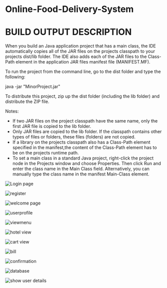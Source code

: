 # Online-Food-Delivery-System


BUILD OUTPUT DESCRIPTION
=================

When you build an Java application project that has a main class, the IDE
automatically copies all of the JAR
files on the projects classpath to your projects dist/lib folder. The IDE
also adds each of the JAR files to the Class-Path element in the application
JAR files manifest file (MANIFEST.MF).

To run the project from the command line, go to the dist folder and
type the following:

java -jar "MinorProject.jar" 

To distribute this project, zip up the dist folder (including the lib folder)
and distribute the ZIP file.

Notes:

* If two JAR files on the project classpath have the same name, only the first
JAR file is copied to the lib folder.
* Only JAR files are copied to the lib folder.
If the classpath contains other types of files or folders, these files (folders)
are not copied.
* If a library on the projects classpath also has a Class-Path element
specified in the manifest,the content of the Class-Path element has to be on
the projects runtime path.
* To set a main class in a standard Java project, right-click the project node
in the Projects window and choose Properties. Then click Run and enter the
class name in the Main Class field. Alternatively, you can manually type the
class name in the manifest Main-Class element.


![Login page](https://github.com/SresthaMukherjee/Online-Food-Delivery-System/assets/99588466/3f9d1c9b-b3ed-4bb5-ba7c-dcc2515457e5)

![register](https://github.com/SresthaMukherjee/Online-Food-Delivery-System/assets/99588466/518cf929-4055-4188-b6c2-3a1d4931906f)

![welcome page](https://github.com/SresthaMukherjee/Online-Food-Delivery-System/assets/99588466/76694ef1-4288-48cb-9d5b-78fdebcc9e2b)

![userprofile](https://github.com/SresthaMukherjee/Online-Food-Delivery-System/assets/99588466/04e8fba1-9cca-4a83-b9a0-7d8cb517e92a)

![viewmenu](https://github.com/SresthaMukherjee/Online-Food-Delivery-System/assets/99588466/f389eaf8-940d-49cf-bb25-2f11a6fbd26e)

![hotel view ](https://github.com/SresthaMukherjee/Online-Food-Delivery-System/assets/99588466/580486e3-8959-4860-a0ee-0bb3b9820e4d)

![cart view](https://github.com/SresthaMukherjee/Online-Food-Delivery-System/assets/99588466/cc199c1e-a0da-4b60-b991-26c71de14cb2)

![bill](https://github.com/SresthaMukherjee/Online-Food-Delivery-System/assets/99588466/fe8302c8-a639-4a3c-b761-6b40a378c552)

![confirmation](https://github.com/SresthaMukherjee/Online-Food-Delivery-System/assets/99588466/2994074b-414e-48de-b90b-dfa6f2a00e93)




![database](https://github.com/SresthaMukherjee/Online-Food-Delivery-System/assets/99588466/fdae8eca-4a4f-4b2c-b265-1f112cbe8bcd)

![show user details](https://github.com/SresthaMukherjee/Online-Food-Delivery-System/assets/99588466/54c487ba-a738-4080-98c4-64016021651c)
